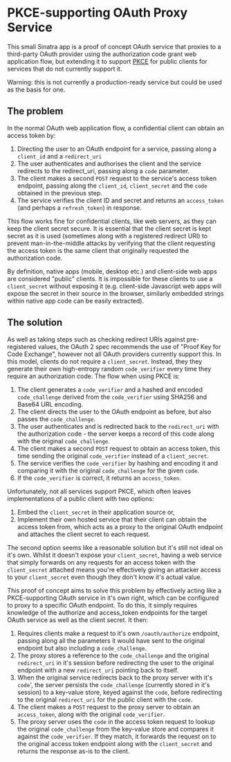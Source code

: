 # PKCE-supporting OAuth Proxy Service

This small Sinatra app is a proof of concept OAuth service that proxies to a third-party OAuth provider using the authorization code grant web application flow, but extending it to support [PKCE](https://tools.ietf.org/html/rfc7636#section-4.1) for public clients for services that do not currently support it.

Warning: this is not currently a production-ready service but could be used as the basis for one.

## The problem

In the normal OAuth web application flow, a confidential client can obtain an access token by:

1. Directing the user to an OAuth endpoint for a service, passing along a `client_id` and a `redirect_uri`
2. The user authenticates and authorises the client and the service redirects to the redirect_uri, passing along a `code` parameter.
3. The client makes a second `POST` request to the service's access token endpoint, passing along the `client_id`, `client_secret` and the `code` obtained in the previous step.
4. The service verifies the client ID and secret and returns an `access_token` (and perhaps a `refresh_token`) in response.

This flow works fine for confidential clients, like web servers, as they can keep the client secret secure. It is essential that the client secret is kept secret as it is used (sometimes along with a registered redirect URI) to prevent man-in-the-middle attacks by verifying that the client requesting the access token is the same client that originally requested the authorization code.

By definition, native apps (mobile, desktop etc.) and client-side web apps are considered "public" clients. It is impossible for these clients to use a `client_secret` without exposing it (e.g. client-side Javascript web apps will expose the secret in their source in the browser, similarly embedded strings within native app code can be easily extracted).

## The solution

As well as taking steps such as checking redirect URIs against pre-registered values, the OAuth 2 spec recommends the use of "Proof Key for Code Exchange", however not all OAuth providers currently support this. In this model, clients do not require a `client_secret`. Instead, they they generate their own high-entropy random `code_verifier` every time they require an authorization code. The flow when using PKCE is:

1. The client generates a `code_verifier` and a hashed and encoded `code_challenge` derived from the `code_verifier` using SHA256 and Base64 URL encoding.
2. The client directs the user to the OAuth endpoint as before, but also passes the `code_challenge`.
3. The user authenticates and is redirected back to the `redirect_uri` with the authorization code - the server keeps a record of this code along with the original `code_challenge`.
4. The client makes a second `POST` request to obtain an access token, this time sending the original `code_verifier` instead of a `client_secret`.
5. The service verifies the `code_verifier` by hashing and encoding it and comparing it with the original `code_challenge` for the given `code`.
6. If the `code_verifier` is correct, it returns an `access_token`.

Unfortunately, not all services support PKCE, which often leaves implementations of a public client with two options:

1. Embed the `client_secret` in their application source or,
2. Implement their own hosted service that their client can obtain the access token from, which acts as a proxy to the original OAuth endpoint and attaches the client secret to each request.

The second option seems like a reasonable solution but it's still not ideal on it's own. Whilst it doesn't expose your `client_secret`, having a web service that simply forwards on any requests for an access token with the `client_secret` attached means you're effectively giving an attacker access to your `client_secret` even though they don't know it's actual value.

This proof of concept aims to solve this problem by effectively acting like a PKCE-supporting OAuth service in it's own right, which can be configured to proxy to a specific OAuth endpoint. To do this, it simply requires knowledge of the authorize and access_token endpoints for the target OAuth service as well as the client secret. It then:

1. Requires clients make a request to it's own `/oauth/authorize` endpoint, passing along all the parameters it would have sent to the original endpoint but also including a `code_challenge`.
2. The proxy stores a reference to the `code_challenge` and the original `redirect_uri` in it's session before redirecting the user to the original endpoint with a new `redirect_uri` pointing back to itself.
3. When the original service redirects back to the proxy server with it's `code`', the server persists the `code_challenge` (currently stored in it's session) to a key-value store, keyed against the `code`, before redirecting to the original `redirect_uri` for the public client with the `code`.
4. The client makes a `POST` request to the proxy server to obtain an `access_token`, along with the original `code_verifier`.
5. The proxy server uses the `code` in the access token request to lookup the original `code_challenge` from the key-value store and compares it against the `code_verifier`. If they match, it forwards the request on to the original access token endpoint along with the `client_secret` and returns the response as-is to the client.

